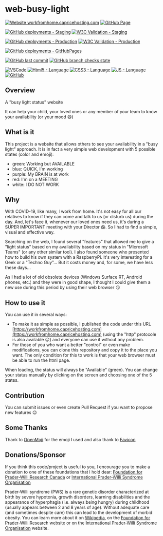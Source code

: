 # web-busy-light

[![Website workfromhome.capricehosting.com](https://img.shields.io/website-up-down-green-red/https/workfromhome.capricehosting.com.svg?label=WebSite)](https://workfromhome.capricehosting.com)
[![GitHub Page](https://img.shields.io/website-up-down-green-red/https/alexchapar.github.io/web-busy-light.svg?label=GitHub%20Page&logo=github)](https://alexchapar.github.io/web-busy-light)

[![GitHub deployments - Staging](https://img.shields.io/github/deployments/alexchapar/web-busy-light/staging?label=staging&logo=github-actions&logoColor=white)](https://github.com/alexchapar/web-busy-light/deployments/activity_log?environment=staging)
[![W3C Validation - Staging](https://img.shields.io/w3c-validation/html?targetUrl=https%3A%2F%2Fstaging.workfromhome.capricehosting.com%2F&label=staging&logo=w3c&logoColor=white)](https://validator.w3.org/nu/?doc=https%3A%2F%2Fstaging.workfromhome.capricehosting.com%2F)

[![GitHub deployments - Production](https://img.shields.io/github/deployments/alexchapar/web-busy-light/production?label=production&logo=github-actions&logoColor=white)](https://github.com/alexchapar/web-busy-light/deployments/activity_log?environment=production)
[![W3C Validation - Production](https://img.shields.io/w3c-validation/html?targetUrl=https%3A%2F%2Fworkfromhome.capricehosting.com%2F&label=production&logo=w3c&logoColor=white)](https://validator.w3.org/nu/?doc=https%3A%2F%2Fworkfromhome.capricehosting.com%2F)

[![GitHub deployments - GitHubPages](https://img.shields.io/github/deployments/alexchapar/web-busy-light/staging?label=github-pages&logo=github-actions&logoColor=white)](https://alexchapar.github.io/web-busy-light/)

[![GitHub last commit](https://img.shields.io/github/last-commit/alexchapar/web-busy-light/master?logo=git&logoColor=white)](https://github.com/alexchapar/web-busy-light/commits/master)
[![GitHub branch checks state](https://img.shields.io/github/checks-status/alexchapar/web-busy-light/master?label=status%20-%20master&logo=git&logoColor=white)](https://github.com/alexchapar/web-busy-light)

[![VSCode](https://img.shields.io/badge/VS%20Code-success?logo=visual-studio-code&logoColor=white)](https://github.com/alexchapar/web-busy-light)
[![Html5 - Language](https://img.shields.io/badge/HTML-important?logo=html5&logoColor=white)](https://github.com/alexchapar/web-busy-light)
[![CSS3 - Language](https://img.shields.io/badge/CSS-informational?logo=css3&logoColor=white)](https://github.com/alexchapar/web-busy-light)
[![JS - Language](https://img.shields.io/badge/JS-yellow?logo=javascript&logoColor=white)](https://github.com/alexchapar/web-busy-light)
[![GitHub](https://img.shields.io/github/license/alexchapar/web-busy-light)](https://github.com/alexchapar/web-busy-light/blob/master/LICENSE)

## Overview

A "busy light status" website

It can help your child, your loved ones or any member of your team to know your availability (or your mood :smile:)

## What is it

This project is a website that allows others to see your availability in a "busy light" approach. It is in fact a very simple web development with 5 possible states (color and emoji):

- green: Working but AVAILABLE
- blue: QUICK, I'm working
- purple: My BRAIN is at work
- red: I'm on a MEETING
- white: I DO NOT WORK

## Why

With COVID-19, like many, I work from home. It's not easy for all our relatives to know if they can come and talk to us (or disturb us) during the day. And, let's face it, whenever our loved ones need us, it's during a SUPER IMPORTANT meeting with your Director :scream:. So I had to find a simple, visual and effective way.

Searching on the web, I found several "features" that allowed me to give a "light status" based on my availability based on my status in "Microsoft Teams" (or any other similar tool).  I also found someone who presented how to build his own system with a RaspberryPi. It's very interesting for a Geek or a "Techno Guy"... But it costs money and, for some, we have less these days...

As I had a lot of old obsolete devices (Windows Surface RT, Android phones, etc.) and they were in good shape, I thought I could give them a new use during this period by using their web browser :smirk:

## How to use it

You can use it in several ways:

- To make it as simple as possible, I published the code under this URL [https://workfromhome.capricehosting.com](https://workfromhome.capricehosting.com) (using the "http" protocole is also available :wink:) and everyone can use it without any problem.
- For those of you who want a better "control" or even make modifications, you can clone this repository and copy it to the place you want. The only condition for this to work is that your web browser must be able to run the html page.

When loading, the status will always be "Available" (green). You can change your status manually by clicking on the screen and choosing one of the 5 states.

## Contribution

You can submit issues or even create Pull Request if you want to propose new features :wink:

## Some Thanks

Thank to [OpenMoji](https://openmoji.org/library/#group=smileys-emotion) for the emoji I used and also thank to [Favicon](https://favicon.io/emoji-favicons/necktie/)

## Donations/Sponsor

If you think this code/project is useful to you, I encourage you to make a donation to one of these foundations that I hold dear: [Foundation for Prader-Willi Research Canada](https://www.fpwr.ca/donate/) or [International Prader-Willi Syndrome Organisation](https://ipwso.org/make-a-donation/)

Prader-Willi syndrome (PWS) is a rare genetic disorder characterized at birth by severe hypotonia, growth disorders, learning disabilities and the appearance of hyperphagia (i.e. always being hungry) during childhood (usually appears between 2 and 8 years of age). Without adequate care (and sometimes despite care) this can lead to the development of morbid obesity. You can learn more about it on [Wikipedia](https://en.wikipedia.org/wiki/Prader%E2%80%93Willi_syndrome), on the [Foundation for Prader-Willi Research](https://www.fpwr.org/) website or on the [International Prader-Willi Syndrome Organisation](https://ipwso.org/) website.
